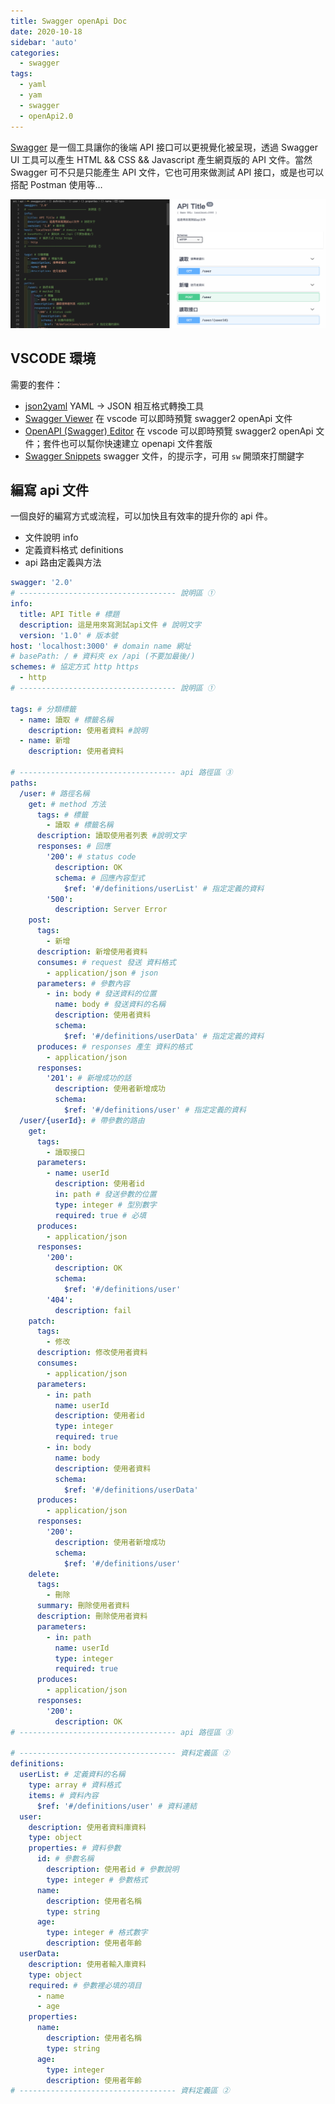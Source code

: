 ```yaml
---
title: Swagger openApi Doc
date: 2020-10-18
sidebar: 'auto'
categories:
  - swagger
tags:
  - yaml
  - yam
  - swagger
  - openApi2.0
---
```


[Swagger](https://swagger.io/) 是一個工具讓你的後端 API 接口可以更視覺化被呈現，透過 Swagger UI 工具可以產生 HTML && CSS && Javascript 產生網頁版的 API 文件。當然 Swagger 可不只是只能產生 API 文件，它也可用來做測試 API 接口，或是也可以搭配 Postman 使用等…

![swaggerEdit](/img/swagger_edit.png)

## VSCODE 環境

需要的套件：

- [json2yaml](https://marketplace.visualstudio.com/items?itemName=tuxtina.json2yaml) YAML -> JSON 相互格式轉換工具
- [Swagger Viewer](https://marketplace.visualstudio.com/items?itemName=Arjun.swagger-viewer) 在 vscode 可以即時預覽 swagger2 openApi 文件
- [OpenAPI (Swagger) Editor](https://marketplace.visualstudio.com/items?itemName=42Crunch.vscode-openapi) 在 vscode 可以即時預覽 swagger2 openApi 文件；套件也可以幫你快速建立 openapi 文件套版
- [Swagger Snippets](https://marketplace.visualstudio.com/items?itemName=adisreyaj.swagger-snippets) swagger 文件，的提示字，可用 `sw` 開頭來打關鍵字

## 編寫 api 文件

一個良好的編寫方式或流程，可以加快且有效率的提升你的 api 件。

- 文件說明 info
- 定義資料格式 definitions
- api 路由定義與方法

```yaml
swagger: '2.0'
# ----------------------------------- 說明區 ①
info:
  title: API Title # 標題
  description: 這是用來寫測試api文件 # 說明文字
  version: '1.0' # 版本號
host: 'localhost:3000' # domain name 網址
# basePath: / # 資料夾 ex /api (不要加最後/)
schemes: # 協定方式 http https
  - http
# ----------------------------------- 說明區 ①

tags: # 分類標籤
  - name: 讀取 # 標籤名稱
    description: 使用者資料 #說明
  - name: 新增
    description: 使用者資料

# ----------------------------------- api 路徑區 ③
paths:
  /user: # 路徑名稱
    get: # method 方法
      tags: # 標籤
        - 讀取 # 標籤名稱
      description: 讀取使用者列表 #說明文字
      responses: # 回應
        '200': # status code
          description: OK
          schema: # 回應內容型式
            $ref: '#/definitions/userList' # 指定定義的資料
        '500':
          description: Server Error
    post:
      tags:
        - 新增
      description: 新增使用者資料
      consumes: # request 發送 資料格式
        - application/json # json
      parameters: # 參數內容
        - in: body # 發送資料的位置
          name: body # 發送資料的名稱
          description: 使用者資料
          schema:
            $ref: '#/definitions/userData' # 指定定義的資料
      produces: # responses 產生 資料的格式
        - application/json
      responses:
        '201': # 新增成功的話
          description: 使用者新增成功
          schema:
            $ref: '#/definitions/user' # 指定定義的資料
  /user/{userId}: # 帶參數的路由
    get:
      tags:
        - 讀取接口
      parameters:
        - name: userId
          description: 使用者id
          in: path # 發送參數的位置
          type: integer # 型別數字
          required: true # 必填
      produces:
        - application/json
      responses:
        '200':
          description: OK
          schema:
            $ref: '#/definitions/user'
        '404':
          description: fail
    patch:
      tags:
        - 修改
      description: 修改使用者資料
      consumes:
        - application/json
      parameters:
        - in: path
          name: userId
          description: 使用者id
          type: integer
          required: true
        - in: body
          name: body
          description: 使用者資料
          schema:
            $ref: '#/definitions/userData'
      produces:
        - application/json
      responses:
        '200':
          description: 使用者新增成功
          schema:
            $ref: '#/definitions/user'
    delete:
      tags:
        - 刪除
      summary: 刪除使用者資料
      description: 刪除使用者資料
      parameters:
        - in: path
          name: userId
          type: integer
          required: true
      produces:
        - application/json
      responses:
        '200':
          description: OK
# ----------------------------------- api 路徑區 ③

# ----------------------------------- 資料定義區 ②
definitions:
  userList: # 定義資料的名稱
    type: array # 資料格式
    items: # 資料內容
      $ref: '#/definitions/user' # 資料連結
  user:
    description: 使用者資料庫資料
    type: object
    properties: # 資料參數
      id: # 參數名稱
        description: 使用者id # 參數說明
        type: integer # 參數格式
      name:
        description: 使用者名稱
        type: string
      age:
        type: integer # 格式數字
        description: 使用者年齡
  userData:
    description: 使用者輸入庫資料
    type: object
    required: # 參數裡必填的項目
      - name
      - age
    properties:
      name:
        description: 使用者名稱
        type: string
      age:
        type: integer
        description: 使用者年齡
# ----------------------------------- 資料定義區 ②
```
